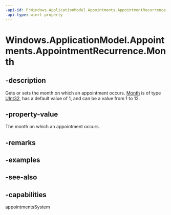 ```yaml
---
-api-id: P:Windows.ApplicationModel.Appointments.AppointmentRecurrence.Month
-api-type: winrt property
---
```


<!-- Property syntax
public uint Month { get;  set; }
-->

# Windows.ApplicationModel.Appointments.AppointmentRecurrence.Month

## -description
Gets or sets the month on which an appointment occurs. [Month](appointmentrecurrence_month.md) is of type [UInt32](https://msdn.microsoft.com/library/system.uint32.aspx), has a default value of 1, and can be a value from 1 to 12.

## -property-value
The month on which an appointment occurs.

## -remarks

## -examples

## -see-also

## -capabilities
appointmentsSystem
